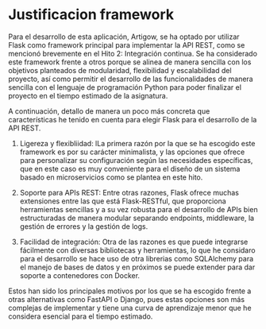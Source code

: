 # Justificacion framework

Para el desarrollo de esta aplicación, Artigow, se ha optado por utilizar Flask como framework principal para implementar la API REST, como se mencionó brevemente en el Hito 2: Integración continua. 
Se ha considerado este framework frente a otros porque se alinea de manera sencilla con los objetivos planteados de modularidad, flexibilidad y escalabilidad del proyecto, así como permitir el desarrollo de las funcionalidades de manera sencilla con el lenguaje de programación Python para poder finalizar el proyecto en el tiempo estimado de la asignatura.

A continuación, detallo de manera un poco más concreta que características he tenido en cuenta para elegir Flask para el desarrollo de la API REST.

1. Ligereza y flexibliidad: lLa primera razón por la que se ha escogido este framework es por su carácter minimalista, y las opciones que ofrece para personalizar su configuración según las necesidades específicas, que en este caso es muy conveniente para el diseño de un sistema basado en microservicios como se plantea en este hito.
   
3. Soporte para APIs REST: Entre otras razones, Flask ofrece muchas extensiones entre las que está Flask-RESTful, que proporciona herramientas sencillas y a su vez robusta para el desarrollo de APIs bien estructuradas de manera modular separando endpoints, middleware, la gestión de errores y la gestión de logs.
   
5. Facilidad de integración: Otra de las razones es que puede integrarse fácilmente con diversas bibliotecas y herramientas, lo que he considaro para el desarrollo se hace uso de otra librerias como SQLAlchemy para el manejo de bases de datos y en próximos se puede extender para dar soporte a contenedores con Docker.

Estos han sido los principales motivos por los que se ha escogido frente a otras alternativas como FastAPI o Django, pues estas opciones son más complejas de implementar y tiene una curva de aprendizaje menor que he considera esencial para el tiempo estimado.
